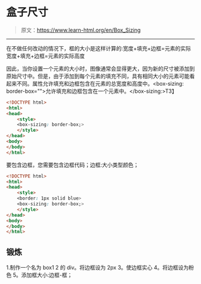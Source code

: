 # 盒子尺寸

> 原文：<https://www.learn-html.org/en/Box_Sizing>

* * *

在不做任何改动的情况下，框的大小是这样计算的:宽度+填充+边框=元素的实际宽度+填充+边框=元素的实际高度

因此，当你设置一个元素的大小时，图像通常会显得更大，因为新的尺寸被添加到原始尺寸中。但是，由于添加到每个元素的填充不同，具有相同大小的元素可能看起来不同。属性允许填充和边框包含在元素的总宽度和高度中。<box-sizing: border-box="">允许填充和边框包含在一个元素中。</box-sizing:>T3】

```html
<!DOCTYPE html>
<html>
<head>
    <style>
    <box-sizing: border-box;>
    </style>
</head>
<body>
</body>
</html> 
```

要包含边框，您需要包含边框代码；边框:大小类型颜色；

```html
<!DOCTYPE html>
<html>
<head>
    <style>
    <border: 1px solid blue>
    <box-sizing: border-box;>
    </style>
</head>
<body>
</body>
</html> 
```

## 锻炼

1.制作一个名为 box1 2 的 div。将边框设为 2px 3。使边框实心 4。将边框设为粉色 5。添加框大小:边框-框；